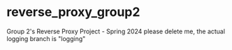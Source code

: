 # reverse_proxy_group2
Group 2's Reverse Proxy Project - Spring 2024
please delete me, the actual logging branch is "logging"
